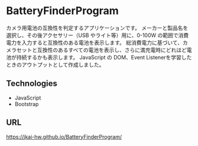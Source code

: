 # BatteryFinderProgram
カメラ用電池の互換性を判定するアプリケーションです。
メーカーと製品名を選択し、その後アクセサリー（USB やライト等）用に、0-100W の範囲で消費電力を入力すると互換性のある電池を表示します。
総消費電力に基づいて、カメラセットと互換性のあるすべての電池を表示し、さらに満充電時にどれほど電池が持続するかも表示します。
 JavaScript の DOM、Event Listenerを学習したときのアウトプットとして作成しました。

## Technologies
- JavaScript
- Bootstrap

## URL
https://jkai-hw.github.io/BatteryFinderProgram/
